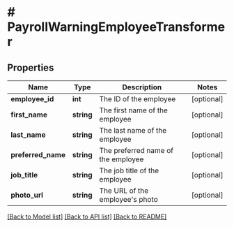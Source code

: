 # # PayrollWarningEmployeeTransformer

## Properties

Name | Type | Description | Notes
------------ | ------------- | ------------- | -------------
**employee_id** | **int** | The ID of the employee | [optional]
**first_name** | **string** | The first name of the employee | [optional]
**last_name** | **string** | The last name of the employee | [optional]
**preferred_name** | **string** | The preferred name of the employee | [optional]
**job_title** | **string** | The job title of the employee | [optional]
**photo_url** | **string** | The URL of the employee&#39;s photo | [optional]

[[Back to Model list]](../../README.md#models) [[Back to API list]](../../README.md#endpoints) [[Back to README]](../../README.md)
